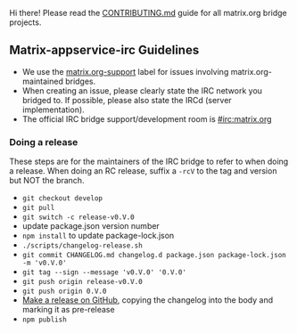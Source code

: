 Hi there! Please read the [CONTRIBUTING.md](https://github.com/matrix-org/matrix-appservice-bridge/blob/develop/CONTRIBUTING.md) guide for all matrix.org bridge
projects.

## Matrix-appservice-irc Guidelines

 - We use the [matrix.org-support](https://github.com/matrix-org/matrix-appservice-irc/labels/matrix.org-support) label for issues involving
   matrix.org-maintained bridges.
 - When creating an issue, please clearly state the IRC network you bridged to. If possible, please also state the IRCd (server implementation).
 - The official IRC bridge support/development room is [#irc:matrix.org](https://matrix.to/#/#irc:matrix.org)

### Doing a release

These steps are for the maintainers of the IRC bridge to refer to when doing a release.
When doing an RC release, suffix a `-rcV` to the tag and version but NOT the branch.

* `git checkout develop`
* `git pull`
* `git switch -c release-v0.V.0`
* update package.json version number
* `npm install` to update package-lock.json
* `./scripts/changelog-release.sh`
* `git commit CHANGELOG.md changelog.d package.json package-lock.json -m 'v0.V.0'`
* `git tag --sign --message 'v0.V.0' '0.V.0'`
* `git push origin release-v0.V.0`
* `git push origin 0.V.0`
* [Make a release on GitHub](https://github.com/matrix-org/matrix-appservice-irc/releases), copying the changelog into the body and marking it as pre-release
* `npm publish`
